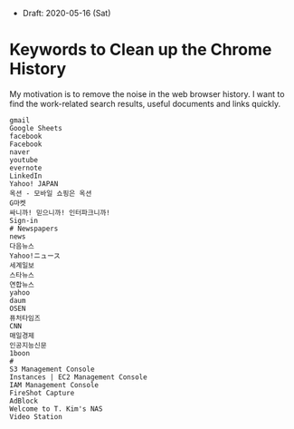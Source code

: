 * Draft: 2020-05-16 (Sat)
# Keywords to Clean up the Chrome History
My motivation is to remove the noise in the web browser history. I want to find the work-related search results, useful documents and links quickly.
```
gmail
Google Sheets
facebook
Facebook
naver
youtube
evernote
LinkedIn
Yahoo! JAPAN
옥션 - 모바일 쇼핑은 옥션
G마켓
싸니까! 믿으니까! 인터파크니까!
Sign-in
# Newspapers
news
다음뉴스
Yahoo!ニュース
세계일보
스타뉴스
연합뉴스
yahoo
daum
OSEN
퓨처타임즈
CNN
매일경제
인공지능신문
1boon
#
S3 Management Console
Instances | EC2 Management Console
IAM Management Console
FireShot Capture
AdBlock
Welcome to T. Kim's NAS
Video Station
```
